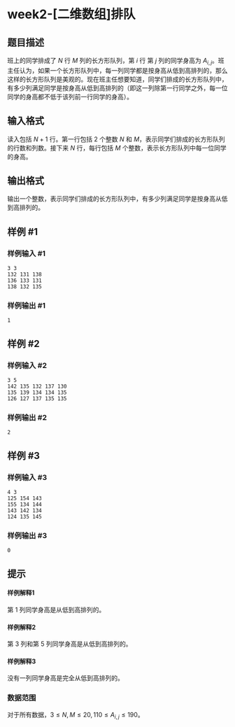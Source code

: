 # week2-[二维数组]排队

## 题目描述

班上的同学排成了 $N$ 行 $M$ 列的长方形队列，第 $i$ 行 第 $j$ 列的同学身高为 $A_{i,j}$。班主任认为，如果一个长方形队列中，每一列同学都是按身高从低到高排列的，那么这样的长方形队列是美观的。现在班主任想要知道，同学们排成的长方形队列中，有多少列满足同学是按身高从低到高排列的（即这一列除第一行同学之外，每一位同学的身高都不低于该列前一行同学的身高）。

## 输入格式

读入包括 $N+1$ 行。第一行包括 $2$ 个整数 $N$ 和 $M$，表示同学们排成的长方形队列的行数和列数。接下来 $N$ 行，每行包括 $M$ 个整数，表示长方形队列中每一位同学的身高。

## 输出格式

输出一个整数，表示同学们排成的长方形队列中，有多少列满足同学是按身高从低到高排列的。

## 样例 #1

### 样例输入 #1

```
3 3
132 131 138
136 133 131
138 132 135
```

### 样例输出 #1

```
1
```

## 样例 #2

### 样例输入 #2

```
3 5
142 135 132 137 130
135 139 134 134 135
126 127 137 135 135
```

### 样例输出 #2

```
2
```

## 样例 #3

### 样例输入 #3

```
4 3
125 154 143
155 134 144
143 142 134
124 135 145
```

### 样例输出 #3

```
0
```

## 提示

#### 样例解释1

第 $1$ 列同学身高是从低到高排列的。

#### 样例解释2

第 $3$ 列和第 $5$ 列同学身高是从低到高排列的。

#### 样例解释3

没有一列同学身高是完全从低到高排列的。

### 数据范围

对于所有数据，$3 \le N,M \le 20, 110 \le A_{i,j} \le 190$。